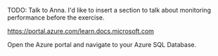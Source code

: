 TODO: Talk to Anna. I'd like to insert a section to talk about monitoring performance before the exercise.

https://portal.azure.com/learn.docs.microsoft.com

Open the Azure portal and navigate to your Azure SQL Database.